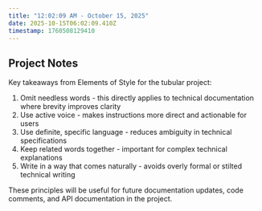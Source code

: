 ```yaml
---
title: "12:02:09 AM - October 15, 2025"
date: 2025-10-15T06:02:09.410Z
timestamp: 1760508129410
---
```


## Project Notes

Key takeaways from Elements of Style for the tubular project:
1. Omit needless words - this directly applies to technical documentation where brevity improves clarity
2. Use active voice - makes instructions more direct and actionable for users
3. Use definite, specific language - reduces ambiguity in technical specifications
4. Keep related words together - important for complex technical explanations
5. Write in a way that comes naturally - avoids overly formal or stilted technical writing

These principles will be useful for future documentation updates, code comments, and API documentation in the project.
